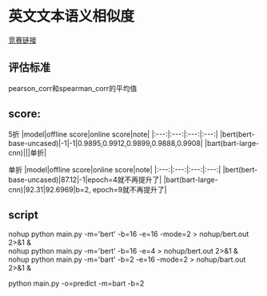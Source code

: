 # 英文文本语义相似度
[竞赛链接](https://god.yanxishe.com/53)
## 评估标准
pearson_corr和spearman_corr的平均值
## score:
5折
|model|offline score|online score|note|
|:---:|:---:|:---:|:---:|
|bert(bert-base-uncased)|-1|-1|0.9895,0.9912,0.9899,0.9888,0.9908|
|bart(bart-large-cnn)|||单折|

单折
|model|offline score|online score|note|
|:---:|:---:|:---:|:---:|
|bert(bert-base-uncased)|87.12|-1|epoch=4就不再提升了|
|bart(bart-large-cnn)|92.31|92.6969|b=2, epoch=9就不再提升了|


## script
nohup python main.py -m='bert' -b=16 -e=16 -mode=2 > nohup/bert.out 2>&1 &  
nohup python main.py -m='bert' -b=16 -e=4 > nohup/bert.out 2>&1 &  
nohup python main.py -m='bart' -b=2 -e=16 -mode=2 > nohup/bart.out 2>&1 &  

python main.py -o=predict -m=bart -b=2